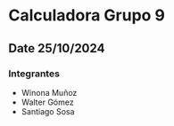 # Calculadora Grupo 9

## Date 25/10/2024

### Integrantes 
- Winona Muñoz
- Walter Gómez
- Santiago Sosa
